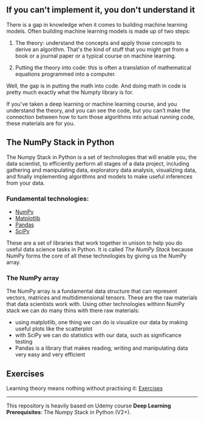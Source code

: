 ## If you can't implement it, you don't understand it

There is a gap in knowledge when it comes to building machine learning models. Often building machine learning models is made up of two steps:

1. The theory: understand the concepts and apply those concepts to derive an algorithm. That's the kind of stuff that you might get from a book or a journal paper or a typical course on machine learning.

2. Putting the theory into code: this is often a translation of mathematical equations programmed into a computer.

Well, the gap is in putting the math into code. And doing math in code is pretty much exactly what the Numpty library is for.

If you’ve taken a deep learning or machine learning course, and you understand the theory, and you can see the code, but you can’t make the connection between how to turn those algorithms into actual running code, these materials are for you.

## The NumPy Stack in Python

The Numpy Stack in Python is a set of technologies that will enable you, the data scientist, to efficiently perform all stages of a data project, including gathering and manipulating data, exploratory data analysis, visualizing data, and finally implementing algorithms and models to make useful inferences from your data.

### Fundamental technologies:
 - [NumPy](https://github.com/katarinagresova/DeepLearningPrerequisites/blob/master/NumPy.ipynb)
 - [Matplotlib](https://github.com/katarinagresova/DeepLearningPrerequisites/blob/master/Matplotlib.ipynb)
 - [Pandas](https://github.com/katarinagresova/DeepLearningPrerequisites/blob/master/Pandas.ipynb)
 - [SciPy](https://github.com/katarinagresova/DeepLearningPrerequisites/blob/master/SciPy.ipynb)

These are a set of libraries that work together in unison to help you do useful data science tasks in Python. It is called *The NumPy Stack* because NumPy forms the core of all these technologies by giving us the NumPy array.

### The NumPy array

The NumPy array is a fundamental data structure that can represent vectors, matrices and multidimensional tensors. These are the raw materials that data scientists work with. Using other technologies withinn NumPy stack we can do many thins with there raw materials:
 - using matplotlib, one thing we can do is visualize our data by making useful plots like the scatterplot
 - with SciPy we can do statistics with our data, such as significance testing
 - Pandas is a library that makes reading, writing and manipulating data very easy and very efficient


## Exercises

Learning theory means nothing without practising it: [Exercises](https://github.com/katarinagresova/DeepLearningPrerequisites/blob/master/Exercises.ipynb)

---

This repository is heavily based on Udemy course **Deep Learning Prerequisites**: The Numpy Stack in Python (V2+). 

